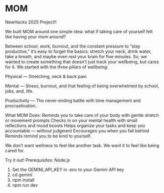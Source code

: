 # MOM
NewHacks 2025 Project!!

We built MOM around one simple idea: what if taking care of yourself felt like having your mom around?

Between school, work, burnout, and the constant pressure to “stay productive,” it’s easy to forget the basics: stretch your neck, drink water, take a breath, and maybe even rest your brain for five minutes. So, we wanted to create something that doesn’t just track your wellbeing, but cares for it. We started with the three pillars of wellbeing:

Physical — Stretching, neck & back pain

Mental — Stress, burnout, and that feeling of being overwhelmed by school, jobs, and, life.

Productivity — The never-ending battle with time management and procrastination.

What MOM Does:
Reminds you to take care of your body with gentle stretch or movement prompts 
Checks in on your mental health with small reflections and mood boosts
Helps organize your tasks and keep you accountable — without judgment
Encourages you when you fall behind
Reminds remind you to be kind to yourself.

We don’t want wellness to feel like another task.
We want it to feel like being cared for.

Try it out! 
Prerequisites: Node.js
1. Set the GEMINI_API_KEY in .env to your Gemini API key
2. cd gemini
3. npm install
4. npm run dev

